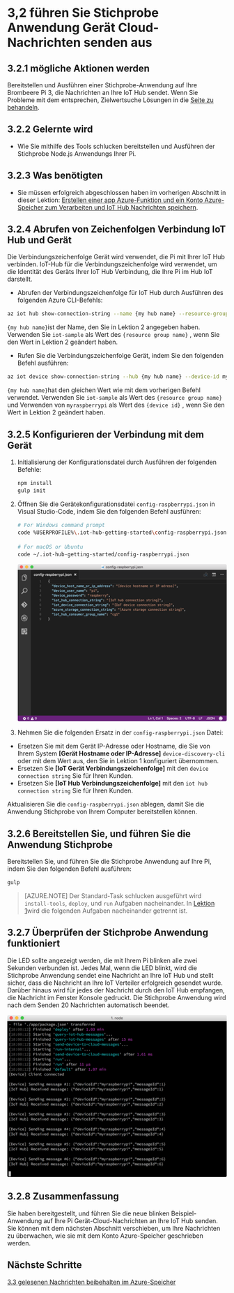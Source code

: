 <properties
 pageTitle="Beispiel-Anwendung zum Senden von Nachrichten in der Cloud Gerät ausführen | Microsoft Azure"
 description="Bereitstellen und Ausführen einer Stichprobe-Anwendung zu Ihrem Brombeere Pi 3, die Nachrichten an IoT Hub sendet und die LED blinkt."
 services="iot-hub"
 documentationCenter=""
 authors="shizn"
 manager="timlt"
 tags=""
 keywords=""/>

<tags
 ms.service="iot-hub"
 ms.devlang="multiple"
 ms.topic="article"
 ms.tgt_pltfrm="na"
 ms.workload="na"
 ms.date="10/21/2016"
 ms.author="xshi"/>

# <a name="32-run-sample-application-to-send-device-to-cloud-messages"></a>3,2 führen Sie Stichprobe Anwendung Gerät Cloud-Nachrichten senden aus

## <a name="321-what-you-will-do"></a>3.2.1 mögliche Aktionen werden

Bereitstellen und Ausführen einer Stichprobe-Anwendung auf Ihre Brombeere Pi 3, die Nachrichten an Ihre IoT Hub sendet. Wenn Sie Probleme mit dem entsprechen, Zielwertsuche Lösungen in die [Seite zu behandeln](iot-hub-raspberry-pi-kit-node-troubleshooting.md).

## <a name="322-what-you-will-learn"></a>3.2.2 Gelernte wird

- Wie Sie mithilfe des Tools schlucken bereitstellen und Ausführen der Stichprobe Node.js Anwendungs Ihrer Pi.

## <a name="323-what-you-need"></a>3.2.3 Was benötigten

- Sie müssen erfolgreich abgeschlossen haben im vorherigen Abschnitt in dieser Lektion: [Erstellen einer app Azure-Funktion und ein Konto Azure-Speicher zum Verarbeiten und IoT Hub Nachrichten speichern](iot-hub-raspberry-pi-kit-node-lesson3-deploy-resource-manager-template.md).

## <a name="324-get-your-iot-hub-and-device-connection-strings"></a>3.2.4 Abrufen von Zeichenfolgen Verbindung IoT Hub und Gerät

Die Verbindungszeichenfolge Gerät wird verwendet, die Pi mit Ihrer IoT Hub verbinden. IoT-Hub für die Verbindungszeichenfolge wird verwendet, um die Identität des Geräts Ihrer IoT Hub Verbindung, die Ihre Pi im Hub IoT darstellt.

- Abrufen der Verbindungszeichenfolge für IoT Hub durch Ausführen des folgenden Azure CLI-Befehls:

```bash
az iot hub show-connection-string --name {my hub name} --resource-group iot-sample
```

`{my hub name}`ist der Name, den Sie in Lektion 2 angegeben haben. Verwenden Sie `iot-sample` als Wert des `{resource group name}` , wenn Sie den Wert in Lektion 2 geändert haben.

- Rufen Sie die Verbindungszeichenfolge Gerät, indem Sie den folgenden Befehl ausführen:

```bash
az iot device show-connection-string --hub {my hub name} --device-id myraspberrypi --resource-group iot-sample
```

`{my hub name}`hat den gleichen Wert wie mit dem vorherigen Befehl verwendet. Verwenden Sie `iot-sample` als Wert des `{resource group name}` und Verwenden von `myraspberrypi` als Wert des `{device id}` , wenn Sie den Wert in Lektion 2 geändert haben.

## <a name="325-configure-the-device-connection"></a>3.2.5 Konfigurieren der Verbindung mit dem Gerät

1. Initialisierung der Konfigurationsdatei durch Ausführen der folgenden Befehle:

    ```bash
    npm install
    gulp init
    ```

2. Öffnen Sie die Gerätekonfigurationsdatei `config-raspberrypi.json` in Visual Studio-Code, indem Sie den folgenden Befehl ausführen:

    ```bash
    # For Windows command prompt
    code %USERPROFILE%\.iot-hub-getting-started\config-raspberrypi.json
  
    # For macOS or Ubuntu
    code ~/.iot-hub-getting-started/config-raspberrypi.json
    ```

    ![config.JSON](media/iot-hub-raspberry-pi-lessons/lesson3/config.png)

3. Nehmen Sie die folgenden Ersatz in der `config-raspberrypi.json` Datei:

  - Ersetzen Sie mit dem Gerät IP-Adresse oder Hostname, die Sie von Ihrem System **[Gerät Hostname oder IP-Adresse]** `device-discovery-cli` oder mit dem Wert aus, den Sie in Lektion 1 konfiguriert übernommen.
  - Ersetzen Sie **[IoT Gerät Verbindungszeichenfolge]** mit den `device connection string` Sie für Ihren Kunden.
  - Ersetzen Sie **[IoT Hub Verbindungszeichenfolge]** mit den `iot hub connection string` Sie für Ihren Kunden.

Aktualisieren Sie die `config-raspberrypi.json` ablegen, damit Sie die Anwendung Stichprobe von Ihrem Computer bereitstellen können.

## <a name="326-deploy-and-run-the-sample-application"></a>3.2.6 Bereitstellen Sie, und führen Sie die Anwendung Stichprobe

Bereitstellen Sie, und führen Sie die Stichprobe Anwendung auf Ihre Pi, indem Sie den folgenden Befehl ausführen:

```bash
gulp
```

> [AZURE.NOTE] Der Standard-Task schlucken ausgeführt wird `install-tools`, `deploy`, und `run` Aufgaben nacheinander. In [Lektion 1](iot-hub-raspberry-pi-kit-node-lesson1-deploy-blink-app.md)wird die folgenden Aufgaben nacheinander getrennt ist.

## <a name="327-verify-the-sample-application-works"></a>3.2.7 Überprüfen der Stichprobe Anwendung funktioniert

Die LED sollte angezeigt werden, die mit Ihrem Pi blinken alle zwei Sekunden verbunden ist. Jedes Mal, wenn die LED blinkt, wird die Stichprobe Anwendung sendet eine Nachricht an Ihre IoT Hub und stellt sicher, dass die Nachricht an Ihre IoT Verteiler erfolgreich gesendet wurde. Darüber hinaus wird für jedes der Nachricht durch den IoT Hub empfangen, die Nachricht im Fenster Konsole gedruckt. Die Stichprobe Anwendung wird nach dem Senden 20 Nachrichten automatisch beendet.

![](media/iot-hub-raspberry-pi-lessons/lesson3/gulp_run.png)

## <a name="328-summary"></a>3.2.8 Zusammenfassung

Sie haben bereitgestellt, und führen Sie die neue blinken Beispiel-Anwendung auf Ihre Pi Gerät-Cloud-Nachrichten an Ihre IoT Hub senden. Sie können mit dem nächsten Abschnitt verschieben, um Ihre Nachrichten zu überwachen, wie sie mit dem Konto Azure-Speicher geschrieben werden.

## <a name="next-steps"></a>Nächste Schritte

[3.3 gelesenen Nachrichten beibehalten im Azure-Speicher](iot-hub-raspberry-pi-kit-node-lesson3-read-table-storage.md)